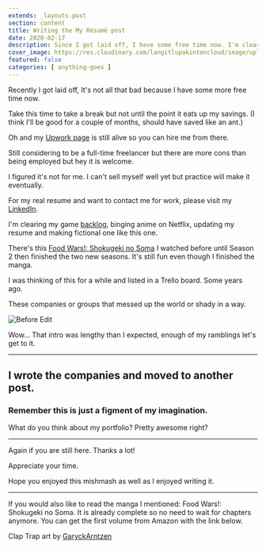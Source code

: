 ```yaml
---
extends: _layouts.post
section: content
title: Writing the My Résumé post
date: 2020-02-17
description: Since I got laid off, I have some free time now. I'm clearing some of my backlog, binging anime, updating my resume and making fictional one.
cover_image: https://res.cloudinary.com/langitlupakintoncloud/image/upload/w_800/hugo/jcos.io/KLjePdD_nkkeut.jpg
featured: false
categories: [ anything-goes ]
---
```


Recently I got laid off, It's not all that bad because I have some more free time now.

Take this time to take a break but not until the point it eats up my savings. (I think I'll be good for a couple of months, should have saved like an ant.)

Oh and my [Upwork page](https://www.upwork.com/o/profiles/users/~01e9d0d8b8a4b0a844/) is still alive so you can hire me from there.

Still considering to be a full-time freelancer but there are more cons than being employed but hey it is welcome.

I figured it's not for me. I can't sell myself well yet but practice will make it eventually.

For my real resume and want to contact me for work, please visit my [LinkedIn](https://www.linkedin.com/in/johncosio/).

I'm clearing my game [backlog](https://backloggery.com/sudoist), binging anime on Netflix, updating my resume and making fictional one like this one.

There's this [Food Wars!: Shokugeki no Soma](https://en.wikipedia.org/wiki/Food_Wars!:_Shokugeki_no_Soma) I watched before until Season 2 then finished the two new seasons. It's still fun even though I finished the manga.

I was thinking of this for a while and listed in a Trello board. Some years ago.

These companies or groups that messed up the world or shady in a way.

![Before Edit](https://res.cloudinary.com/langitlupakintoncloud/image/upload/hugo/jcos.io/trelloresume_tpuqyf.png)

Wow... That intro was lengthy than I expected, enough of my ramblings let's get to it.

---

## I wrote the companies and moved to another post.

### Remember this is just a figment of my imagination.

What do you think about my portfolio? Pretty awesome right?

---

Again if you are still here. Thanks a lot!

Appreciate your time.

Hope you enjoyed this mishmash as well as I enjoyed writing it.

---

If you would also like to read the manga I mentioned: Food Wars!: Shokugeki no Soma.
It is already complete so no need to wait for chapters anymore.
You can get the first volume from Amazon with the link below.

Clap Trap art by [GaryckArntzen](https://www.deviantart.com/garyckarntzen/art/Sir-Clap-Trap-Wallpaper-330268623)
